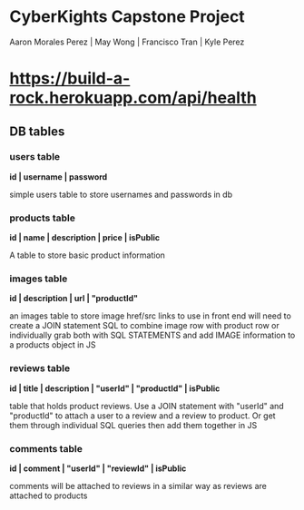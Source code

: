 # CyberKights Capstone Project

Aaron Morales Perez | May Wong | Francisco Tran | Kyle Perez

# https://build-a-rock.herokuapp.com/api/health

## DB tables

### users table

**id | username | password**

simple users table to store usernames and passwords in db

### products table

**id | name | description | price | isPublic**

A table to store basic product information

### images table

**id | description | url | "productId"**

an images table to store image href/src links to use in front end
will need to create a JOIN statement SQL to combine image row with product
row or individually grab both with SQL STATEMENTS and add IMAGE information
to a products object in JS

### reviews table

**id | title | description | "userId" | "productId" | isPublic**

table that holds product reviews. Use a JOIN statement with
"userId" and "productId" to attach a user to a review and a review to product.
Or get them through individual SQL queries then add them together in JS

### comments table

**id | comment | "userId" | "reviewId" | isPublic**

comments will be attached to reviews in a similar way as reviews are attached
to products
